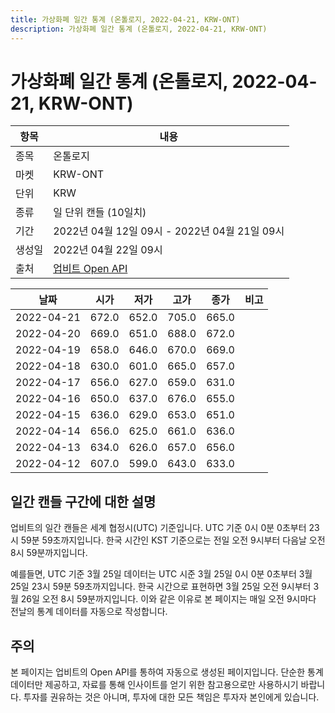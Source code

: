 ```yaml
---
title: 가상화폐 일간 통계 (온톨로지, 2022-04-21, KRW-ONT)
description: 가상화폐 일간 통계 (온톨로지, 2022-04-21, KRW-ONT)
---
```



가상화폐 일간 통계 (온톨로지, 2022-04-21, KRW-ONT)
===

|항목|내용|
|--|--|
|종목|온톨로지|
|마켓|KRW-ONT|
|단위|KRW|
|종류|일 단위 캔들 (10일치)|
|기간|2022년 04월 12일 09시 - 2022년 04월 21일 09시|
|생성일|2022년 04월 22일 09시|
|출처|[업비트 Open API](https://docs.upbit.com)|


|날짜|시가|저가|고가|종가|비고|
|--|--|--|--|--|--|
|2022-04-21|672.0|652.0|705.0|665.0|    |
|2022-04-20|669.0|651.0|688.0|672.0|    |
|2022-04-19|658.0|646.0|670.0|669.0|    |
|2022-04-18|630.0|601.0|665.0|657.0|    |
|2022-04-17|656.0|627.0|659.0|631.0|    |
|2022-04-16|650.0|637.0|676.0|655.0|    |
|2022-04-15|636.0|629.0|653.0|651.0|    |
|2022-04-14|656.0|625.0|661.0|636.0|    |
|2022-04-13|634.0|626.0|657.0|656.0|    |
|2022-04-12|607.0|599.0|643.0|633.0|    |


일간 캔들 구간에 대한 설명
---


업비트의 일간 캔들은 세계 협정시(UTC) 기준입니다. 
UTC 기준 0시 0분 0초부터 23시 59분 59초까지입니다. 
한국 시간인 KST 기준으로는 전일 오전 9시부터 다음날 오전 8시 59분까지입니다. 


예를들면, UTC 기준 3월 25일 데이터는 UTC 시준 3월 25일 0시 0분 0초부터 3월 25일 23시 59분 59초까지입니다. 
한국 시간으로 표현하면 3월 25일 오전 9시부터 3월 26일 오전 8시 59분까지입니다. 
이와 같은 이유로 본 페이지는 매일 오전 9시마다 전날의 통계 데이터를 자동으로 작성합니다. 


주의
---


본 페이지는 업비트의 Open API를 통하여 자동으로 생성된 페이지입니다. 
단순한 통계 데이터만 제공하고, 자료를 통해 인사이트를 얻기 위한 참고용으로만 사용하시기 바랍니다. 
투자를 권유하는 것은 아니며, 투자에 대한 모든 책임은 투자자 본인에게 있습니다. 
